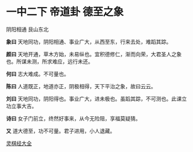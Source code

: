 # 一中二下 帝道卦 德至之象

阴阳相通 艮山东北

**象曰** 天地同功，阴阳相通、事业广大，从西至东，行来去处，难蹈其踪。

**颜曰** 天地开通，草木方始，未易纵也。宜积德修仁，渐而向荣，大君圣人之象也。所谋未测，所求难应，远行未还。

**何曰** 志大难成。不可量也。

**陈曰** 人道既正，地道亦正，阴极相得，天下平治之象，故曰云云。

**刘曰** 天地同功，阴阳得也。事业广大，进未极也。虽蹈其踪，不可测也。此课立功立事大吉。

**诗曰** 女子门前立，终然好事来，从今无险阻，享福莫疑猜。

**又** 道大德至，功不可量。君子进用，小人退藏。

[灵棋经大全](README.md)
